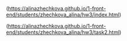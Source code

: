 (https://alinazhechkova.github.io/1-front-end/students/zhechkova_alina/hw3/index.html)

(https://alinazhechkova.github.io/1-front-end/students/zhechkova_alina/hw3/task2.html)